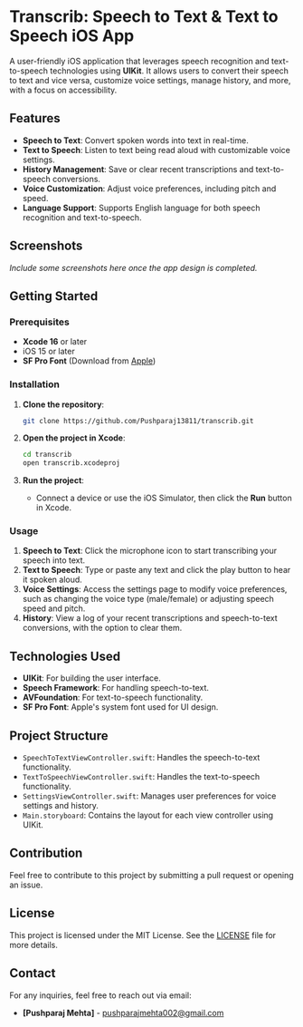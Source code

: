 # Transcrib: Speech to Text & Text to Speech iOS App

A user-friendly iOS application that leverages speech recognition and text-to-speech technologies using **UIKit**. It allows users to convert their speech to text and vice versa, customize voice settings, manage history, and more, with a focus on accessibility.

## Features

- **Speech to Text**: Convert spoken words into text in real-time.
- **Text to Speech**: Listen to text being read aloud with customizable voice settings.
- **History Management**: Save or clear recent transcriptions and text-to-speech conversions.
- **Voice Customization**: Adjust voice preferences, including pitch and speed.
- **Language Support**: Supports English language for both speech recognition and text-to-speech.

## Screenshots

_Include some screenshots here once the app design is completed._

## Getting Started

### Prerequisites

- **Xcode 16** or later
- iOS 15 or later
- **SF Pro Font** (Download from [Apple](https://developer.apple.com/fonts/))

### Installation

1. **Clone the repository**:
   ```bash
   git clone https://github.com/Pushparaj13811/transcrib.git
   ```

2. **Open the project in Xcode**:
   ```bash
   cd transcrib
   open transcrib.xcodeproj
   ```

3. **Run the project**:
   - Connect a device or use the iOS Simulator, then click the **Run** button in Xcode.

### Usage

1. **Speech to Text**: Click the microphone icon to start transcribing your speech into text.
2. **Text to Speech**: Type or paste any text and click the play button to hear it spoken aloud.
3. **Voice Settings**: Access the settings page to modify voice preferences, such as changing the voice type (male/female) or adjusting speech speed and pitch.
4. **History**: View a log of your recent transcriptions and speech-to-text conversions, with the option to clear them.

## Technologies Used

- **UIKit**: For building the user interface.
- **Speech Framework**: For handling speech-to-text.
- **AVFoundation**: For text-to-speech functionality.
- **SF Pro Font**: Apple's system font used for UI design.
  
## Project Structure

- `SpeechToTextViewController.swift`: Handles the speech-to-text functionality.
- `TextToSpeechViewController.swift`: Handles the text-to-speech functionality.
- `SettingsViewController.swift`: Manages user preferences for voice settings and history.
- `Main.storyboard`: Contains the layout for each view controller using UIKit.

## Contribution

Feel free to contribute to this project by submitting a pull request or opening an issue.

## License

This project is licensed under the MIT License. See the [LICENSE](./LICENSE) file for more details.

## Contact

For any inquiries, feel free to reach out via email:
- **[Pushparaj Mehta]** - pushparajmehta002@gmail.com
